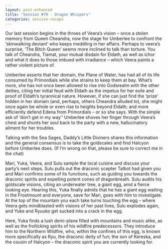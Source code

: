 ```yaml
---
layout: post-enhanced
title: "Session #79 - Dragon Whispers"
categories: session-recaps
---
```


Our last session begins in the throes of Veera’s vision – once a stolen memory from Queen Cheandra, now the stage for Umberlee to confront the ‘skinwalking deviant’ who keeps meddling in her affairs. Perhaps to veera’s surprise, ‘The Bitch Queen’ seems more inclined to talk than torture. You talk of Cheandra, Tiamat, your mutual disdain for Eldath, as well as ichor and what it does to those imbued with irradiance – which Veera paints a rather violent picture of.

Umberlee asserts that her domain, the Plane of Water, has had all of its life consumed by Primordials while she strains to keep them at bay. What’s more, she has not once been allowed to rise into Godsrealm with the other deities, citing her initial feud with Eldath as the impetus for her exile and proof of Eldath’s tyrannical nature. However, if she can just find the ‘prize’ hidden in her domain (and, perhaps, others Cheandra alluded to), she might once again be whole or even rise to heights beyond Eldath; and more efficiently defend Edena from Primordials – or so she says. With the simple ask of ‘don’t get in my way’’ Umberlee shoves her finger through Veera’s chest and shunts her soul back to the party with a new, hallucinatory ailment for her troubles.

Talking with the Sea Sages, Daddy’s Little Diviners shares this information and the general consensus is to take the goldscales and find Halcyon before Umberlee does. (If I’m wrong on that, please be sure to correct me in the chat)

Mari, Yuka, Veera, and Sulu sample the local cuisine and discuss your party’s next steps. Sulu pulls out the draconic scepter Talbot had given you and Mari confirms some of its functions, such as guiding you towards the draconic spirits and expelling potent cones of dragonbreath. Sulu audits his goldscale visions, citing an underwater tree, a giant egg, amd a fierce looking eye. Hearing this, Yuka finally admits that he has a giant egg waiting in the Frostmount and everyone, save for Mari, goes with him to investigate. At the top of the mountain you each take turns touching the egg – where Veera gets mindblasted with visions of her past lives, Sulu explodes again, and Yuke and Ryuuko get sucked into a crack in the egg.

Here, Yuka finds a lush demi-plane filled with mountains and music alike, as well as the frollicking spirits of his wildfire predecessors. They introduce him to the Northern Wildfire, who, within the confines of this egg, is known more specifically as Ryu, the draconic deity of fun; the son of Kereska, and the cousin of Halcyon – the draconic spirit you are currently looking for.
